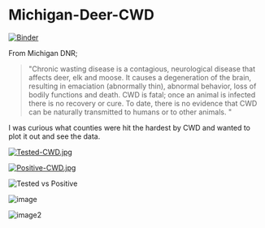 # Michigan-Deer-CWD

[![Binder](https://mybinder.org/badge_logo.svg)](https://mybinder.org/v2/gh/Ambush3/Michigan-Deer-CWD/HEAD)



From Michigan DNR;  
 >"Chronic wasting disease is a contagious, neurological disease that affects deer, elk and moose. It causes a degeneration of the brain,  
resulting in emaciation (abnormally thin), abnormal behavior, loss of bodily functions and death. CWD is fatal; once an animal is infected    
there is no recovery or cure. To date, there is no evidence that CWD can be naturally transmitted to humans or to other animals.  "



I was curious what counties were hit the hardest by CWD and wanted to plot it out and see the data.

[![Tested-CWD.jpg](https://i.postimg.cc/VLSwjJrw/Tested-CWD.jpg)](https://postimg.cc/SJpH4Nf1)

[![Positive-CWD.jpg](https://i.postimg.cc/PqMntZcW/Positive-CWD.jpg)](https://postimg.cc/zL3c7Lqv)

![Tested vs Positive](https://user-images.githubusercontent.com/81124911/139970239-54428f94-6f0e-4b24-a42e-817dad988de6.png)

![image](https://user-images.githubusercontent.com/81124911/139970352-bf744c6a-d6d1-4cb5-85a9-a724beace4b0.png)

![image2](https://user-images.githubusercontent.com/81124911/139970393-9454a66f-fd92-4432-a0a8-9f2ad704183c.png)
